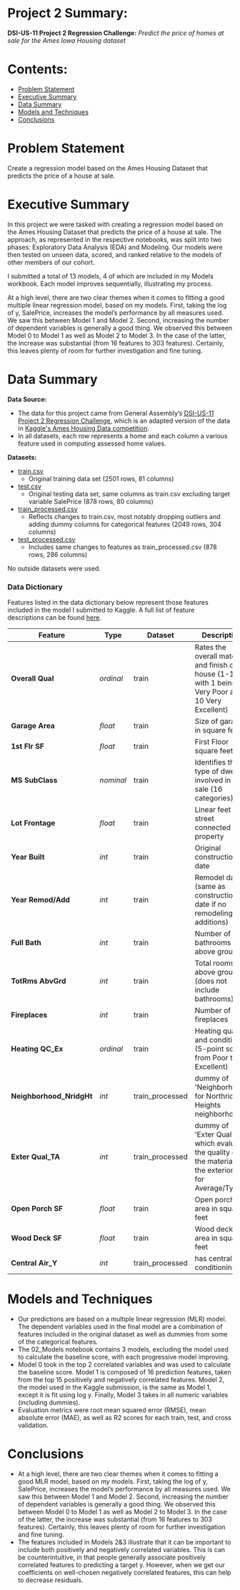 # Project 2 Summary:
**DSI-US-11 Project 2 Regression Challenge:**  *Predict the price of homes at sale for the Ames Iowa Housing dataset*

# Contents:
- [Problem Statement](#Problem-Statement)
- [Executive Summary](#Executive-Summary)
- [Data Summary](#Data-Summary)
- [Models and Techniques](#Models-and-Techniques)
- [Conclusions](#Conclusions)

# Problem Statement
Create a regression model based on the Ames Housing Dataset that predicts the price of a house at sale.

# Executive Summary
In this project we were tasked with creating a regression model based on the Ames Housing Dataset that predicts the price of a house at sale. The approach, as represented in the respective notebooks, was split into two phases: Exploratory Data Analysis (EDA) and Modeling. Our models were then tested on unseen data, scored, and ranked relative to the models of other members of our cohort.  

I submitted a total of 13 models, 4 of which are included in my Models workbook. Each model improves sequentially, illustrating my process.

At a high level, there are two clear themes when it comes to fitting a good multiple linear regression model, based on my models. First, taking the log of y, SalePrice, increases the model’s performance by all measures used. We saw this between Model 1 and Model 2. Second, increasing the number of dependent variables is generally a good thing. We observed this between Model 0 to Model 1 as well as Model 2 to Model 3. In the case of the latter, the increase was substantial (from 16 features to 303 features). Certainly, this leaves plenty of room for further investigation and fine tuning.

# Data Summary
**Data Source:**
- The data for this project came from General Assembly’s [DSI-US-11 Project 2 Regression Challenge](https://www.kaggle.com/c/dsi-us-11-project-2-regression-challenge), which is an adapted version of the data in [Kaggle's Ames Housing Data competition](https://www.kaggle.com/c/ames-housing-data).
- In all datasets, each row represents a home and each column a various feature used in computing assessed home values.

**Datasets:**
- [train.csv](./datasets/train.csv)
  -  Original training data set (2501 rows, 81 columns)
- [test.csv](./datasets/test.csv])
  - Original testing data set, same columns as train.csv excluding target variable  SalePrice (878 rows, 80 columns)
- [train_processed.csv](./datasets/train_processed.csv)
  - Reflects changes to train.csv, most notably dropping outliers and adding dummy columns for categorical features (2049 rows, 304 columns)
- [test_processed.csv](./datasets/test_processed.csv)
  -   Includes same changes to features as train_processed.csv (878 rows, 286 columns)


No outside datasets were used.
### Data Dictionary
Features listed in the data dictionary below represent those features included in the model I submitted to Kaggle. A full list of feature descriptions can be found [here](./data_description.txt).


|Feature|Type|Dataset|Description|
|--|--|--|--|
|**Overall Qual**|*ordinal*|train|Rates the overall material and finish of the house (1-10 with 1 being Very Poor and 10 Very Excellent)|
|**Garage Area**|*float*|train|Size of garage in square feet|
|**1st Flr SF**|*float*|train|First Floor square feet|
|**MS SubClass**|*nominal*|train|Identifies the type of dwelling involved in the sale (16 categories)|
|**Lot Frontage**|*float*|train|Linear feet of street connected to property|
|**Year Built**|*int*|train|Original construction date|
|**Year Remod/Add**|*int*|train|Remodel date (same as construction date if no remodeling or additions)|
|**Full Bath**|*int*|train|Number of full bathrooms above ground|
|**TotRms AbvGrd**|*int*|train|Total rooms above ground (does not include bathrooms)|
|**Fireplaces**|*int*|train|Number of fireplaces|
|**Heating QC_Ex**|*ordinal*|train|Heating quality and condition (5-point scale from Poor to Excellent)|
|**Neighborhood_NridgHt**|*int*|train_processed|dummy of 'Neighborhood' for Northridge Heights neighborhood|
|**Exter Qual_TA**|*int*|train_processed|dummy of 'Exter Qual', which evaluates the quality of the material on the exterior; TA for Average/Typical |
|**Open Porch SF**|*float*|train|Open porch area in square feet|
|**Wood Deck SF**|*float*|train|Wood deck area in square feet|
|**Central Air_Y**|*int*|train_processed|has central air conditioning|

# Models and Techniques
- Our predictions are based on a multiple linear regression (MLR) model. The dependent variables used in the final model are a combination of features included in the original dataset as well as dummies from some of the categorical features.
- The 02_Models notebook contains 3 models, excluding the model used to calculate the baseline score, with each progressive model improving.
- Model 0 took in the top 2 correlated variables and was used to calculate the baseline score. Model 1 is composed of 16 prediction features, taken from the top 15 positively and negatively correlated features. Model 2, the model used in the Kaggle submission, is the same as Model 1, except it is fit using log y. Finally, Model 3 takes in all numeric variables (including dummies).
- Evaluation metrics were root mean squared error (RMSE), mean absolute error (MAE), as well as R2 scores for each train, test, and cross validation.

# Conclusions
- At a high level, there are two clear themes when it comes to fitting a good MLR model, based on my models. First, taking the log of y, SalePrice, increases the model’s performance by all measures used. We saw this between Model 1 and Model 2. Second, increasing the number of dependent variables is generally a good thing. We observed this between Model 0 to Model 1 as well as Model 2 to Model 3. In the case of the latter, the increase was substantial (from 16 features to 303 features). Certainly, this leaves plenty of room for further investigation and fine tuning.
- The features included in Models 2&3 illustrate that it can be important to include both positively and negatively correlated variables. This is can be counterintuitive, in that people generally associate positively correlated features to predicting a target y. However, when we get our coefficients on well-chosen negatively correlated features, this can help to decrease residuals.
